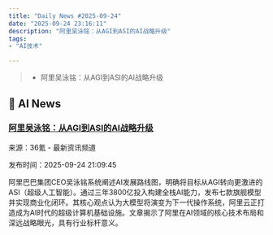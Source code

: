 ```yaml
---
title: "Daily News #2025-09-24"
date: "2025-09-24 23:16:11"
description: "阿里吴泳铭：从AGI到ASI的AI战略升级"
tags: 
- "AI技术"

---
```


> - 阿里吴泳铭：从AGI到ASI的AI战略升级

## 🤖 AI News

### [阿里吴泳铭：从AGI到ASI的AI战略升级](https://www.36kr.com/p/3480736735845506)

来源：36氪 - 最新资讯频道

发布时间：2025-09-24 21:09:45

阿里巴巴集团CEO吴泳铭系统阐述AI发展路线图，明确将目标从AGI转向更激进的ASI（超级人工智能）。通过三年3800亿投入构建全栈AI能力，发布七款旗舰模型并实现商业化闭环。其核心观点认为大模型将演变为下一代操作系统，阿里云正打造成为AI时代的超级计算机基础设施。文章揭示了阿里在AI领域的核心技术布局和深远战略眼光，具有行业标杆意义。
